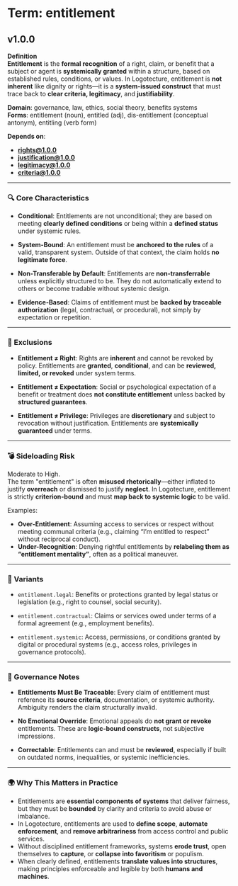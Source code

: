 # Term: entitlement

## v1.0.0

**Definition**  
**Entitlement** is the **formal recognition** of a right, claim, or benefit that a subject or agent is **systemically granted** within a structure, based on established rules, conditions, or values. In Logotecture, entitlement is **not inherent** like dignity or rights—it is a **system-issued construct** that must trace back to **clear criteria, legitimacy**, and **justifiability**.

**Domain**: governance, law, ethics, social theory, benefits systems  
**Forms**: entitlement (noun), entitled (adj), dis-entitlement (conceptual antonym), entitling (verb form)

**Depends on**:  
- **rights@1.0.0**  
- **justification@1.0.0**  
- **legitimacy@1.0.0**  
- **criteria@1.0.0**

---

### 🔍 Core Characteristics

- **Conditional**: Entitlements are not unconditional; they are based on meeting **clearly defined conditions** or being within a **defined status** under systemic rules.

- **System-Bound**: An entitlement must be **anchored to the rules** of a valid, transparent system. Outside of that context, the claim holds **no legitimate force**.

- **Non-Transferable by Default**: Entitlements are **non-transferrable** unless explicitly structured to be. They do not automatically extend to others or become tradable without systemic design.

- **Evidence-Based**: Claims of entitlement must be **backed by traceable authorization** (legal, contractual, or procedural), not simply by expectation or repetition.

---

### 🚫 Exclusions

- **Entitlement ≠ Right**: Rights are **inherent** and cannot be revoked by policy. Entitlements are **granted**, **conditional**, and can be **reviewed, limited, or revoked** under system terms.

- **Entitlement ≠ Expectation**: Social or psychological expectation of a benefit or treatment does **not constitute entitlement** unless backed by **structured guarantees**.

- **Entitlement ≠ Privilege**: Privileges are **discretionary** and subject to revocation without justification. Entitlements are **systemically guaranteed** under terms.

---

### 💣 Sideloading Risk

Moderate to High.  
The term "entitlement" is often **misused rhetorically**—either inflated to justify **overreach** or dismissed to justify **neglect**. In Logotecture, entitlement is strictly **criterion-bound** and must **map back to systemic logic** to be valid.

Examples:
- **Over-Entitlement**: Assuming access to services or respect without meeting communal criteria (e.g., claiming “I’m entitled to respect” without reciprocal conduct).
- **Under-Recognition**: Denying rightful entitlements by **relabeling them as “entitlement mentality”**, often as a political maneuver.

---

### 🔁 Variants

- `entitlement.legal`: Benefits or protections granted by legal status or legislation (e.g., right to counsel, social security).

- `entitlement.contractual`: Claims or services owed under terms of a formal agreement (e.g., employment benefits).

- `entitlement.systemic`: Access, permissions, or conditions granted by digital or procedural systems (e.g., access roles, privileges in governance protocols).

---

### 🔐 Governance Notes

- **Entitlements Must Be Traceable**: Every claim of entitlement must reference its **source criteria**, documentation, or systemic authority. Ambiguity renders the claim structurally invalid.

- **No Emotional Override**: Emotional appeals do **not grant or revoke** entitlements. These are **logic-bound constructs**, not subjective impressions.

- **Correctable**: Entitlements can and must be **reviewed**, especially if built on outdated norms, inequalities, or systemic inefficiencies.

---

### 🌍 Why This Matters in Practice

- Entitlements are **essential components of systems** that deliver fairness, but they must be **bounded** by clarity and criteria to avoid abuse or imbalance.  
- In Logotecture, entitlements are used to **define scope**, **automate enforcement**, and **remove arbitrariness** from access control and public services.  
- Without disciplined entitlement frameworks, systems **erode trust**, open themselves to **capture**, or **collapse into favoritism** or populism.  
- When clearly defined, entitlements **translate values into structures**, making principles enforceable and legible by both **humans and machines**.

